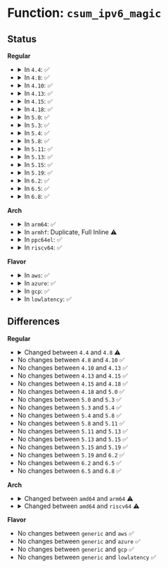 # Function: <code>csum_ipv6_magic</code>

## Status
<b>Regular</b>
<ul>
<li>
<details>
<summary>In <code>4.4</code>: ✅</summary>

```c
__sum16 csum_ipv6_magic(const struct in6_addr *saddr, const struct in6_addr *daddr, __u32 len, short unsigned int proto, __wsum sum);
```

**Collision:** Unique Global

**Inline:** No

**Transformation:** False

**Instances:**

```
In arch/x86/lib/csum-wrappers_64.c (ffffffff81817b10)
Location: arch/x86/lib/csum-wrappers_64.c:136
Inline: False
Direct callers:
  - net/core/skbuff.c:skb_checksum_setup
  - net/core/netpoll.c:netpoll_send_udp
  - net/ipv6/ndisc.c:ndisc_send_skb
  - net/ipv6/udp.c:udp_v6_send_skb
  - net/ipv6/udp.c:udp_v6_send_skb
  - net/ipv6/udp.c:udp_v6_send_skb
  - net/ipv6/udp.c:__udp6_lib_rcv
  - net/ipv6/raw.c:rawv6_sendmsg
  - net/ipv6/raw.c:rawv6_rcv
  - net/ipv6/raw.c:rawv6_rcv
  - net/ipv6/icmp.c:icmpv6_push_pending_frames
  - net/ipv6/icmp.c:icmpv6_rcv
  - net/ipv6/mcast.c:mld_sendpack
  - net/ipv6/mcast.c:igmp6_send
  - net/ipv6/tcp_ipv6.c:tcp_v6_send_response
  - net/ipv6/tcp_ipv6.c:tcp_v6_send_check
  - net/ipv6/tcp_ipv6.c:tcp_v6_send_check
  - net/ipv6/tcp_ipv6.c:tcp_v6_send_synack
  - net/ipv6/tcp_ipv6.c:tcp_v6_send_synack
  - net/ipv6/tcp_ipv6.c:tcp_v6_rcv
  - net/ipv6/ip6mr.c:pim6_rcv
  - net/ipv6/netfilter.c:nf_ip6_checksum
  - net/ipv6/netfilter.c:nf_ip6_checksum
  - net/ipv6/netfilter.c:nf_ip6_checksum_partial
  - net/ipv6/ip6_checksum.c:udp6_set_csum
  - net/ipv6/ip6_checksum.c:udp6_set_csum
  - net/ipv6/ip6_checksum.c:udp6_csum_init
  - net/ipv6/tcpv6_offload.c:tcp6_gro_complete
  - net/ipv6/tcpv6_offload.c:tcp6_gro_receive
  - net/ipv6/udp_offload.c:udp6_gro_complete
  - net/ipv6/udp_offload.c:udp6_ufo_fragment
  - net/ipv6/udp_offload.c:udp6_gro_receive
  - net/ipv6/udp_offload.c:udp6_gro_receive
```
**Symbols:**

```
ffffffff81817b10-ffffffff81817b6c: csum_ipv6_magic (STB_GLOBAL)
```
</details>
</li>
<li>
<details>
<summary>In <code>4.8</code>: ✅</summary>

```c
__sum16 csum_ipv6_magic(const struct in6_addr *saddr, const struct in6_addr *daddr, __u32 len, __u8 proto, __wsum sum);
```

**Collision:** Unique Global

**Inline:** No

**Transformation:** False

**Instances:**

```
In arch/x86/lib/csum-wrappers_64.c (ffffffff818915c0)
Location: arch/x86/lib/csum-wrappers_64.c:137
Inline: False
Direct callers:
  - net/core/skbuff.c:skb_checksum_setup
  - net/core/netpoll.c:netpoll_send_udp
  - net/ipv6/ndisc.c:ndisc_send_skb
  - net/ipv6/udp.c:udp_v6_send_skb
  - net/ipv6/udp.c:udp_v6_send_skb
  - net/ipv6/udp.c:udp_v6_send_skb
  - net/ipv6/udp.c:__udp6_lib_rcv
  - net/ipv6/raw.c:rawv6_sendmsg
  - net/ipv6/raw.c:rawv6_rcv
  - net/ipv6/raw.c:rawv6_rcv
  - net/ipv6/icmp.c:icmpv6_rcv
  - net/ipv6/icmp.c:icmpv6_push_pending_frames
  - net/ipv6/mcast.c:igmp6_send
  - net/ipv6/mcast.c:mld_sendpack
  - net/ipv6/tcp_ipv6.c:tcp_v6_rcv
  - net/ipv6/tcp_ipv6.c:tcp_v6_send_response
  - net/ipv6/tcp_ipv6.c:tcp_v6_send_synack
  - net/ipv6/tcp_ipv6.c:tcp_v6_send_synack
  - net/ipv6/tcp_ipv6.c:tcp_v6_send_check
  - net/ipv6/tcp_ipv6.c:tcp_v6_send_check
  - net/ipv6/udp_offload.c:udp6_gro_complete
  - net/ipv6/udp_offload.c:udp6_gro_receive
  - net/ipv6/udp_offload.c:udp6_gro_receive
  - net/ipv6/udp_offload.c:udp6_ufo_fragment
  - net/ipv6/ip6mr.c:pim6_rcv
  - net/ipv6/netfilter.c:nf_ip6_checksum_partial
  - net/ipv6/netfilter.c:nf_ip6_checksum
  - net/ipv6/netfilter.c:nf_ip6_checksum
  - net/ipv6/ip6_checksum.c:udp6_set_csum
  - net/ipv6/ip6_checksum.c:udp6_set_csum
  - net/ipv6/ip6_checksum.c:udp6_csum_init
  - net/ipv6/tcpv6_offload.c:tcp6_gro_complete
  - net/ipv6/tcpv6_offload.c:tcp6_gro_receive
```
**Symbols:**

```
ffffffff818915c0-ffffffff81891622: csum_ipv6_magic (STB_GLOBAL)
```
</details>
</li>
<li>
<details>
<summary>In <code>4.10</code>: ✅</summary>

```c
__sum16 csum_ipv6_magic(const struct in6_addr *saddr, const struct in6_addr *daddr, __u32 len, __u8 proto, __wsum sum);
```

**Collision:** Unique Global

**Inline:** No

**Transformation:** False

**Instances:**

```
In arch/x86/lib/csum-wrappers_64.c (ffffffff818c5ed0)
Location: arch/x86/lib/csum-wrappers_64.c:137
Inline: False
Direct callers:
  - net/core/skbuff.c:skb_checksum_setup
  - net/core/netpoll.c:netpoll_send_udp
  - net/ipv6/ndisc.c:ndisc_send_skb
  - net/ipv6/udp.c:udp_v6_send_skb
  - net/ipv6/udp.c:udp_v6_send_skb
  - net/ipv6/udp.c:udp_v6_send_skb
  - net/ipv6/udp.c:__udp6_lib_rcv
  - net/ipv6/raw.c:rawv6_sendmsg
  - net/ipv6/raw.c:rawv6_rcv
  - net/ipv6/raw.c:rawv6_rcv
  - net/ipv6/icmp.c:icmpv6_rcv
  - net/ipv6/icmp.c:icmpv6_push_pending_frames
  - net/ipv6/mcast.c:igmp6_send
  - net/ipv6/mcast.c:mld_sendpack
  - net/ipv6/tcp_ipv6.c:tcp_v6_rcv
  - net/ipv6/tcp_ipv6.c:tcp_v6_send_response
  - net/ipv6/tcp_ipv6.c:tcp_v6_send_synack
  - net/ipv6/tcp_ipv6.c:tcp_v6_send_synack
  - net/ipv6/tcp_ipv6.c:tcp_v6_send_check
  - net/ipv6/tcp_ipv6.c:tcp_v6_send_check
  - net/ipv6/udp_offload.c:udp6_gro_complete
  - net/ipv6/udp_offload.c:udp6_gro_receive
  - net/ipv6/udp_offload.c:udp6_gro_receive
  - net/ipv6/udp_offload.c:udp6_ufo_fragment
  - net/ipv6/ip6mr.c:pim6_rcv
  - net/ipv6/netfilter.c:nf_ip6_checksum_partial
  - net/ipv6/netfilter.c:nf_ip6_checksum
  - net/ipv6/netfilter.c:nf_ip6_checksum
  - net/ipv6/ip6_checksum.c:udp6_set_csum
  - net/ipv6/ip6_checksum.c:udp6_set_csum
  - net/ipv6/ip6_checksum.c:udp6_csum_init
  - net/ipv6/tcpv6_offload.c:tcp6_gro_complete
  - net/ipv6/tcpv6_offload.c:tcp6_gro_receive
```
**Symbols:**

```
ffffffff818c5ed0-ffffffff818c5f32: csum_ipv6_magic (STB_GLOBAL)
```
</details>
</li>
<li>
<details>
<summary>In <code>4.13</code>: ✅</summary>

```c
__sum16 csum_ipv6_magic(const struct in6_addr *saddr, const struct in6_addr *daddr, __u32 len, __u8 proto, __wsum sum);
```

**Collision:** Unique Global

**Inline:** No

**Transformation:** False

**Instances:**

```
In arch/x86/lib/csum-wrappers_64.c (ffffffff818fbaa0)
Location: arch/x86/lib/csum-wrappers_64.c:137
Inline: False
Direct callers:
  - net/core/skbuff.c:skb_checksum_setup
  - net/core/netpoll.c:netpoll_send_udp
  - net/ipv6/ndisc.c:ndisc_send_skb
  - net/ipv6/udp.c:udp_v6_send_skb
  - net/ipv6/udp.c:udp_v6_send_skb
  - net/ipv6/udp.c:udp_v6_send_skb
  - net/ipv6/udp.c:__udp6_lib_rcv
  - net/ipv6/raw.c:rawv6_sendmsg
  - net/ipv6/raw.c:rawv6_rcv
  - net/ipv6/raw.c:rawv6_rcv
  - net/ipv6/icmp.c:icmpv6_rcv
  - net/ipv6/icmp.c:icmpv6_push_pending_frames
  - net/ipv6/mcast.c:igmp6_send
  - net/ipv6/mcast.c:mld_sendpack
  - net/ipv6/tcp_ipv6.c:tcp_v6_rcv
  - net/ipv6/tcp_ipv6.c:tcp_v6_send_response
  - net/ipv6/tcp_ipv6.c:tcp_v6_send_synack
  - net/ipv6/tcp_ipv6.c:tcp_v6_send_synack
  - net/ipv6/tcp_ipv6.c:tcp_v6_send_check
  - net/ipv6/tcp_ipv6.c:tcp_v6_send_check
  - net/ipv6/udp_offload.c:udp6_gro_complete
  - net/ipv6/udp_offload.c:udp6_gro_receive
  - net/ipv6/udp_offload.c:udp6_gro_receive
  - net/ipv6/udp_offload.c:udp6_ufo_fragment
  - net/ipv6/ip6mr.c:pim6_rcv
  - net/ipv6/netfilter.c:nf_ip6_checksum_partial
  - net/ipv6/netfilter.c:nf_ip6_checksum
  - net/ipv6/netfilter.c:nf_ip6_checksum
  - net/ipv6/ip6_checksum.c:udp6_set_csum
  - net/ipv6/ip6_checksum.c:udp6_set_csum
  - net/ipv6/ip6_checksum.c:udp6_csum_init
  - net/ipv6/tcpv6_offload.c:tcp6_gro_complete
  - net/ipv6/tcpv6_offload.c:tcp6_gro_receive
```
**Symbols:**

```
ffffffff818fbaa0-ffffffff818fbb02: csum_ipv6_magic (STB_GLOBAL)
```
</details>
</li>
<li>
<details>
<summary>In <code>4.15</code>: ✅</summary>

```c
__sum16 csum_ipv6_magic(const struct in6_addr *saddr, const struct in6_addr *daddr, __u32 len, __u8 proto, __wsum sum);
```

**Collision:** Unique Global

**Inline:** No

**Transformation:** False

**Instances:**

```
In arch/x86/lib/csum-wrappers_64.c (ffffffff819828f0)
Location: arch/x86/lib/csum-wrappers_64.c:137
Inline: False
Direct callers:
  - net/core/skbuff.c:skb_checksum_setup
  - net/core/netpoll.c:netpoll_send_udp
  - net/ipv6/ndisc.c:ndisc_send_skb
  - net/ipv6/udp.c:udp_v6_send_skb
  - net/ipv6/udp.c:udp_v6_send_skb
  - net/ipv6/udp.c:udp_v6_send_skb
  - net/ipv6/udp.c:__udp6_lib_rcv
  - net/ipv6/raw.c:rawv6_sendmsg
  - net/ipv6/raw.c:rawv6_rcv
  - net/ipv6/raw.c:rawv6_rcv
  - net/ipv6/icmp.c:icmpv6_rcv
  - net/ipv6/icmp.c:icmpv6_push_pending_frames
  - net/ipv6/mcast.c:igmp6_send
  - net/ipv6/mcast.c:mld_sendpack
  - net/ipv6/tcp_ipv6.c:tcp_v6_rcv
  - net/ipv6/tcp_ipv6.c:tcp_v6_send_response
  - net/ipv6/tcp_ipv6.c:tcp_v6_send_synack
  - net/ipv6/tcp_ipv6.c:tcp_v6_send_synack
  - net/ipv6/tcp_ipv6.c:tcp_v6_send_check
  - net/ipv6/tcp_ipv6.c:tcp_v6_send_check
  - net/ipv6/udp_offload.c:udp6_gro_complete
  - net/ipv6/udp_offload.c:udp6_gro_receive
  - net/ipv6/udp_offload.c:udp6_gro_receive
  - net/ipv6/ip6mr.c:pim6_rcv
  - net/ipv6/netfilter.c:nf_ip6_checksum_partial
  - net/ipv6/netfilter.c:nf_ip6_checksum
  - net/ipv6/netfilter.c:nf_ip6_checksum
  - net/ipv6/ip6_checksum.c:udp6_set_csum
  - net/ipv6/ip6_checksum.c:udp6_set_csum
  - net/ipv6/tcpv6_offload.c:tcp6_gro_complete
  - net/ipv6/tcpv6_offload.c:tcp6_gro_receive
```
**Symbols:**

```
ffffffff819828f0-ffffffff81982952: csum_ipv6_magic (STB_GLOBAL)
```
</details>
</li>
<li>
<details>
<summary>In <code>4.18</code>: ✅</summary>

```c
__sum16 csum_ipv6_magic(const struct in6_addr *saddr, const struct in6_addr *daddr, __u32 len, __u8 proto, __wsum sum);
```

**Collision:** Unique Global

**Inline:** No

**Transformation:** False

**Instances:**

```
In arch/x86/lib/csum-wrappers_64.c (ffffffff819dee20)
Location: arch/x86/lib/csum-wrappers_64.c:137
Inline: False
Direct callers:
  - net/core/skbuff.c:skb_checksum_setup
  - net/core/netpoll.c:netpoll_send_udp
  - net/ipv6/ndisc.c:ndisc_send_skb
  - net/ipv6/raw.c:rawv6_sendmsg
  - net/ipv6/raw.c:rawv6_rcv
  - net/ipv6/raw.c:rawv6_rcv
  - net/ipv6/icmp.c:icmpv6_rcv
  - net/ipv6/icmp.c:icmpv6_push_pending_frames
  - net/ipv6/mcast.c:igmp6_send
  - net/ipv6/mcast.c:mld_sendpack
  - net/ipv6/tcp_ipv6.c:tcp_v6_rcv
  - net/ipv6/tcp_ipv6.c:tcp_v6_send_response
  - net/ipv6/tcp_ipv6.c:tcp_v6_send_synack
  - net/ipv6/tcp_ipv6.c:tcp_v6_send_synack
  - net/ipv6/tcp_ipv6.c:tcp_v6_send_check
  - net/ipv6/tcp_ipv6.c:tcp_v6_send_check
  - net/ipv6/udp_offload.c:udp6_gro_complete
  - net/ipv6/udp_offload.c:udp6_gro_receive
  - net/ipv6/udp_offload.c:udp6_gro_receive
  - net/ipv6/ip6mr.c:pim6_rcv
  - net/ipv6/netfilter.c:nf_ip6_checksum_partial
  - net/ipv6/netfilter.c:nf_ip6_checksum
  - net/ipv6/netfilter.c:nf_ip6_checksum
  - net/ipv6/ip6_checksum.c:udp6_set_csum
  - net/ipv6/ip6_checksum.c:udp6_set_csum
  - net/ipv6/tcpv6_offload.c:tcp6_gro_complete
  - net/ipv6/tcpv6_offload.c:tcp6_gro_receive
```
**Symbols:**

```
ffffffff819dee20-ffffffff819dee7f: csum_ipv6_magic (STB_GLOBAL)
```
</details>
</li>
<li>
<details>
<summary>In <code>5.0</code>: ✅</summary>

```c
__sum16 csum_ipv6_magic(const struct in6_addr *saddr, const struct in6_addr *daddr, __u32 len, __u8 proto, __wsum sum);
```

**Collision:** Unique Global

**Inline:** No

**Transformation:** False

**Instances:**

```
In arch/x86/lib/csum-wrappers_64.c (ffffffff81a19d50)
Location: arch/x86/lib/csum-wrappers_64.c:137
Inline: False
Direct callers:
  - net/core/skbuff.c:skb_checksum_setup
  - net/core/netpoll.c:netpoll_send_udp
  - net/netfilter/utils.c:nf_checksum_partial
  - net/netfilter/utils.c:nf_ip6_checksum
  - net/netfilter/utils.c:nf_ip6_checksum
  - net/ipv6/ndisc.c:ndisc_send_skb
  - net/ipv6/raw.c:rawv6_sendmsg
  - net/ipv6/raw.c:rawv6_rcv
  - net/ipv6/raw.c:rawv6_rcv
  - net/ipv6/icmp.c:icmpv6_rcv
  - net/ipv6/icmp.c:icmpv6_push_pending_frames
  - net/ipv6/mcast.c:igmp6_send
  - net/ipv6/mcast.c:mld_sendpack
  - net/ipv6/tcp_ipv6.c:tcp_v6_rcv
  - net/ipv6/tcp_ipv6.c:tcp_v6_send_response
  - net/ipv6/tcp_ipv6.c:tcp_v6_send_synack
  - net/ipv6/tcp_ipv6.c:tcp_v6_send_synack
  - net/ipv6/tcp_ipv6.c:tcp_v6_send_check
  - net/ipv6/tcp_ipv6.c:tcp_v6_send_check
  - net/ipv6/udp_offload.c:udp6_gro_complete
  - net/ipv6/udp_offload.c:udp6_gro_receive
  - net/ipv6/udp_offload.c:udp6_gro_receive
  - net/ipv6/ip6mr.c:pim6_rcv
  - net/ipv6/ip6_checksum.c:udp6_set_csum
  - net/ipv6/ip6_checksum.c:udp6_set_csum
  - net/ipv6/ip6_checksum.c:udp6_csum_init
  - net/ipv6/ip6_checksum.c:udp6_csum_init
  - net/ipv6/tcpv6_offload.c:tcp6_gro_complete
  - net/ipv6/tcpv6_offload.c:tcp6_gro_receive
```
**Symbols:**

```
ffffffff81a19d50-ffffffff81a19daf: csum_ipv6_magic (STB_GLOBAL)
```
</details>
</li>
<li>
<details>
<summary>In <code>5.3</code>: ✅</summary>

```c
__sum16 csum_ipv6_magic(const struct in6_addr *saddr, const struct in6_addr *daddr, __u32 len, __u8 proto, __wsum sum);
```

**Collision:** Unique Global

**Inline:** No

**Transformation:** False

**Instances:**

```
In arch/x86/lib/csum-wrappers_64.c (ffffffff81a89a70)
Location: arch/x86/lib/csum-wrappers_64.c:137
Inline: False
Direct callers:
  - net/core/skbuff.c:skb_checksum_setup
  - net/core/netpoll.c:netpoll_send_udp
  - net/netfilter/utils.c:nf_checksum_partial
  - net/netfilter/utils.c:nf_ip6_checksum
  - net/netfilter/utils.c:nf_ip6_checksum
  - net/ipv6/ndisc.c:ndisc_send_skb
  - net/ipv6/raw.c:rawv6_sendmsg
  - net/ipv6/raw.c:rawv6_rcv
  - net/ipv6/raw.c:rawv6_rcv
  - net/ipv6/icmp.c:icmpv6_rcv
  - net/ipv6/icmp.c:icmpv6_push_pending_frames
  - net/ipv6/mcast.c:igmp6_send
  - net/ipv6/mcast.c:mld_sendpack
  - net/ipv6/tcp_ipv6.c:tcp_v6_rcv
  - net/ipv6/tcp_ipv6.c:tcp_v6_send_response
  - net/ipv6/tcp_ipv6.c:tcp_v6_send_synack
  - net/ipv6/tcp_ipv6.c:tcp_v6_send_synack
  - net/ipv6/tcp_ipv6.c:tcp_v6_send_check
  - net/ipv6/tcp_ipv6.c:tcp_v6_send_check
  - net/ipv6/udp_offload.c:udp6_gro_complete
  - net/ipv6/udp_offload.c:udp6_gro_receive
  - net/ipv6/udp_offload.c:udp6_gro_receive
  - net/ipv6/ip6mr.c:pim6_rcv
  - net/ipv6/ip6_checksum.c:udp6_set_csum
  - net/ipv6/ip6_checksum.c:udp6_set_csum
  - net/ipv6/ip6_checksum.c:udp6_csum_init
  - net/ipv6/ip6_checksum.c:udp6_csum_init
  - net/ipv6/tcpv6_offload.c:tcp6_gro_complete
  - net/ipv6/tcpv6_offload.c:tcp6_gro_receive
```
**Symbols:**

```
ffffffff81a89a70-ffffffff81a89acf: csum_ipv6_magic (STB_GLOBAL)
```
</details>
</li>
<li>
<details>
<summary>In <code>5.4</code>: ✅</summary>

```c
__sum16 csum_ipv6_magic(const struct in6_addr *saddr, const struct in6_addr *daddr, __u32 len, __u8 proto, __wsum sum);
```

**Collision:** Unique Global

**Inline:** No

**Transformation:** False

**Instances:**

```
In arch/x86/lib/csum-wrappers_64.c (ffffffff81ac0d10)
Location: arch/x86/lib/csum-wrappers_64.c:137
Inline: False
Direct callers:
  - net/core/skbuff.c:skb_checksum_setup
  - net/core/netpoll.c:netpoll_send_udp
  - net/netfilter/utils.c:nf_checksum_partial
  - net/netfilter/utils.c:nf_ip6_checksum
  - net/netfilter/utils.c:nf_ip6_checksum
  - net/ipv6/ndisc.c:ndisc_send_skb
  - net/ipv6/raw.c:rawv6_sendmsg
  - net/ipv6/raw.c:rawv6_rcv
  - net/ipv6/raw.c:rawv6_rcv
  - net/ipv6/icmp.c:icmpv6_rcv
  - net/ipv6/icmp.c:icmpv6_push_pending_frames
  - net/ipv6/mcast.c:igmp6_send
  - net/ipv6/mcast.c:mld_sendpack
  - net/ipv6/tcp_ipv6.c:tcp_v6_rcv
  - net/ipv6/tcp_ipv6.c:tcp_v6_send_response
  - net/ipv6/tcp_ipv6.c:tcp_v6_send_synack
  - net/ipv6/tcp_ipv6.c:tcp_v6_send_synack
  - net/ipv6/tcp_ipv6.c:tcp_v6_send_check
  - net/ipv6/tcp_ipv6.c:tcp_v6_send_check
  - net/ipv6/udp_offload.c:udp6_gro_complete
  - net/ipv6/udp_offload.c:udp6_gro_receive
  - net/ipv6/udp_offload.c:udp6_gro_receive
  - net/ipv6/ip6mr.c:pim6_rcv
  - net/ipv6/ip6_checksum.c:udp6_set_csum
  - net/ipv6/ip6_checksum.c:udp6_set_csum
  - net/ipv6/ip6_checksum.c:udp6_csum_init
  - net/ipv6/ip6_checksum.c:udp6_csum_init
  - net/ipv6/tcpv6_offload.c:tcp6_gro_complete
  - net/ipv6/tcpv6_offload.c:tcp6_gro_receive
```
**Symbols:**

```
ffffffff81ac0d10-ffffffff81ac0d6f: csum_ipv6_magic (STB_GLOBAL)
```
</details>
</li>
<li>
<details>
<summary>In <code>5.8</code>: ✅</summary>

```c
__sum16 csum_ipv6_magic(const struct in6_addr *saddr, const struct in6_addr *daddr, __u32 len, __u8 proto, __wsum sum);
```

**Collision:** Unique Global

**Inline:** No

**Transformation:** False

**Instances:**

```
In arch/x86/lib/csum-wrappers_64.c (ffffffff815fd160)
Location: arch/x86/lib/csum-wrappers_64.c:138
Inline: False
Direct callers:
  - net/core/skbuff.c:skb_checksum_setup_ipv6
  - net/core/netpoll.c:netpoll_send_udp
  - net/netfilter/utils.c:nf_checksum_partial
  - net/netfilter/utils.c:nf_ip6_checksum
  - net/netfilter/utils.c:nf_ip6_checksum
  - net/ipv6/ndisc.c:ndisc_send_skb
  - net/ipv6/udp.c:udp_v6_send_skb
  - net/ipv6/udp.c:udp6_unicast_rcv_skb
  - net/ipv6/raw.c:rawv6_push_pending_frames
  - net/ipv6/raw.c:rawv6_rcv
  - net/ipv6/raw.c:rawv6_rcv
  - net/ipv6/icmp.c:icmpv6_rcv
  - net/ipv6/icmp.c:icmpv6_push_pending_frames
  - net/ipv6/mcast.c:igmp6_send
  - net/ipv6/mcast.c:mld_sendpack
  - net/ipv6/tcp_ipv6.c:tcp_v6_rcv
  - net/ipv6/tcp_ipv6.c:tcp_v6_send_response
  - net/ipv6/tcp_ipv6.c:tcp_v6_send_synack
  - net/ipv6/tcp_ipv6.c:tcp_v6_send_synack
  - net/ipv6/tcp_ipv6.c:tcp_v6_send_check
  - net/ipv6/tcp_ipv6.c:tcp_v6_send_check
  - net/ipv6/udp_offload.c:udp6_gro_complete
  - net/ipv6/udp_offload.c:udp6_gro_receive
  - net/ipv6/udp_offload.c:udp6_gro_receive
  - net/ipv6/udp_offload.c:udp6_ufo_fragment
  - net/ipv6/ip6mr.c:pim6_rcv
  - net/ipv6/ip6_checksum.c:udp6_set_csum
  - net/ipv6/ip6_checksum.c:udp6_set_csum
  - net/ipv6/ip6_checksum.c:udp6_csum_init
  - net/ipv6/ip6_checksum.c:udp6_csum_init
  - net/ipv6/tcpv6_offload.c:tcp6_gro_complete
  - net/ipv6/tcpv6_offload.c:tcp6_gro_receive
```
**Symbols:**

```
ffffffff815fd160-ffffffff815fd1bf: csum_ipv6_magic (STB_GLOBAL)
```
</details>
</li>
<li>
<details>
<summary>In <code>5.11</code>: ✅</summary>

```c
__sum16 csum_ipv6_magic(const struct in6_addr *saddr, const struct in6_addr *daddr, __u32 len, __u8 proto, __wsum sum);
```

**Collision:** Unique Global

**Inline:** No

**Transformation:** False

**Instances:**

```
In arch/x86/lib/csum-wrappers_64.c (ffffffff81621f50)
Location: arch/x86/lib/csum-wrappers_64.c:78
Inline: False
Direct callers:
  - net/core/skbuff.c:skb_checksum_setup_ipv6
  - net/core/netpoll.c:netpoll_send_udp
  - net/netfilter/utils.c:nf_checksum_partial
  - net/netfilter/utils.c:nf_ip6_checksum
  - net/netfilter/utils.c:nf_ip6_checksum
  - net/ipv4/ip_tunnel_core.c:iptunnel_pmtud_build_icmpv6
  - net/ipv6/ndisc.c:ndisc_send_skb
  - net/ipv6/udp.c:udp_v6_send_skb
  - net/ipv6/udp.c:udp6_unicast_rcv_skb
  - net/ipv6/raw.c:rawv6_push_pending_frames
  - net/ipv6/raw.c:rawv6_rcv
  - net/ipv6/raw.c:rawv6_rcv
  - net/ipv6/icmp.c:icmpv6_rcv
  - net/ipv6/icmp.c:icmpv6_push_pending_frames
  - net/ipv6/mcast.c:igmp6_send
  - net/ipv6/mcast.c:mld_sendpack
  - net/ipv6/tcp_ipv6.c:tcp_v6_send_check
  - net/ipv6/tcp_ipv6.c:tcp_v6_send_check
  - net/ipv6/tcp_ipv6.c:tcp_v6_rcv
  - net/ipv6/tcp_ipv6.c:tcp_v6_send_response
  - net/ipv6/tcp_ipv6.c:tcp_v6_send_synack
  - net/ipv6/tcp_ipv6.c:tcp_v6_send_synack
  - net/ipv6/udp_offload.c:udp6_gro_complete
  - net/ipv6/udp_offload.c:udp6_gro_receive
  - net/ipv6/udp_offload.c:udp6_gro_receive
  - net/ipv6/udp_offload.c:udp6_ufo_fragment
  - net/ipv6/ip6mr.c:pim6_rcv
  - net/ipv6/ip6_checksum.c:udp6_set_csum
  - net/ipv6/ip6_checksum.c:udp6_set_csum
  - net/ipv6/ip6_checksum.c:udp6_csum_init
  - net/ipv6/ip6_checksum.c:udp6_csum_init
  - net/ipv6/tcpv6_offload.c:tcp6_gro_complete
  - net/ipv6/tcpv6_offload.c:tcp6_gro_receive
```
**Symbols:**

```
ffffffff81621f50-ffffffff81621faf: csum_ipv6_magic (STB_GLOBAL)
```
</details>
</li>
<li>
<details>
<summary>In <code>5.13</code>: ✅</summary>

```c
__sum16 csum_ipv6_magic(const struct in6_addr *saddr, const struct in6_addr *daddr, __u32 len, __u8 proto, __wsum sum);
```

**Collision:** Unique Global

**Inline:** No

**Transformation:** False

**Instances:**

```
In arch/x86/lib/csum-wrappers_64.c (ffffffff81605860)
Location: arch/x86/lib/csum-wrappers_64.c:78
Inline: False
Direct callers:
  - net/core/skbuff.c:skb_checksum_setup_ipv6
  - net/core/netpoll.c:netpoll_send_udp
  - net/netfilter/utils.c:nf_checksum_partial
  - net/netfilter/utils.c:nf_ip6_checksum
  - net/netfilter/utils.c:nf_ip6_checksum
  - net/ipv4/ip_tunnel_core.c:iptunnel_pmtud_build_icmpv6
  - net/ipv6/ndisc.c:ndisc_send_skb
  - net/ipv6/udp.c:udp_v6_send_skb
  - net/ipv6/udp.c:udp_v6_send_skb
  - net/ipv6/udp.c:udp6_unicast_rcv_skb
  - net/ipv6/raw.c:rawv6_push_pending_frames
  - net/ipv6/raw.c:rawv6_rcv
  - net/ipv6/raw.c:rawv6_rcv
  - net/ipv6/icmp.c:icmpv6_rcv
  - net/ipv6/icmp.c:icmpv6_push_pending_frames
  - net/ipv6/mcast.c:igmp6_send
  - net/ipv6/mcast.c:mld_sendpack
  - net/ipv6/tcp_ipv6.c:tcp_v6_send_check
  - net/ipv6/tcp_ipv6.c:tcp_v6_send_check
  - net/ipv6/tcp_ipv6.c:tcp_v6_rcv
  - net/ipv6/tcp_ipv6.c:tcp_v6_send_response
  - net/ipv6/tcp_ipv6.c:tcp_v6_send_synack
  - net/ipv6/tcp_ipv6.c:tcp_v6_send_synack
  - net/ipv6/udp_offload.c:udp6_gro_complete
  - net/ipv6/udp_offload.c:udp6_gro_receive
  - net/ipv6/udp_offload.c:udp6_gro_receive
  - net/ipv6/udp_offload.c:udp6_ufo_fragment
  - net/ipv6/ip6mr.c:pim6_rcv
  - net/ipv6/ip6_checksum.c:udp6_set_csum
  - net/ipv6/ip6_checksum.c:udp6_set_csum
  - net/ipv6/ip6_checksum.c:udp6_csum_init
  - net/ipv6/ip6_checksum.c:udp6_csum_init
  - net/ipv6/tcpv6_offload.c:tcp6_gro_complete
  - net/ipv6/tcpv6_offload.c:tcp6_gro_receive
```
**Symbols:**

```
ffffffff81605860-ffffffff816058b5: csum_ipv6_magic (STB_GLOBAL)
```
</details>
</li>
<li>
<details>
<summary>In <code>5.15</code>: ✅</summary>

```c
__sum16 csum_ipv6_magic(const struct in6_addr *saddr, const struct in6_addr *daddr, __u32 len, __u8 proto, __wsum sum);
```

**Collision:** Unique Global

**Inline:** No

**Transformation:** False

**Instances:**

```
In arch/x86/lib/csum-wrappers_64.c (ffffffff81674150)
Location: arch/x86/lib/csum-wrappers_64.c:78
Inline: False
Direct callers:
  - net/core/skbuff.c:skb_checksum_setup_ipv6
  - net/core/netpoll.c:netpoll_send_udp
  - net/netfilter/utils.c:nf_checksum_partial
  - net/netfilter/utils.c:nf_ip6_checksum
  - net/netfilter/utils.c:nf_ip6_checksum
  - net/ipv4/ip_tunnel_core.c:iptunnel_pmtud_build_icmpv6
  - net/ipv6/ndisc.c:ndisc_send_skb
  - net/ipv6/udp.c:udp_v6_send_skb
  - net/ipv6/udp.c:udp_v6_send_skb
  - net/ipv6/udp.c:udp6_unicast_rcv_skb
  - net/ipv6/raw.c:rawv6_push_pending_frames
  - net/ipv6/raw.c:rawv6_rcv
  - net/ipv6/raw.c:rawv6_rcv
  - net/ipv6/icmp.c:icmpv6_rcv
  - net/ipv6/icmp.c:icmpv6_push_pending_frames
  - net/ipv6/mcast.c:igmp6_send
  - net/ipv6/mcast.c:mld_sendpack
  - net/ipv6/tcp_ipv6.c:tcp_v6_send_check
  - net/ipv6/tcp_ipv6.c:tcp_v6_send_check
  - net/ipv6/tcp_ipv6.c:tcp_v6_rcv
  - net/ipv6/tcp_ipv6.c:tcp_v6_send_response
  - net/ipv6/tcp_ipv6.c:tcp_v6_send_synack
  - net/ipv6/tcp_ipv6.c:tcp_v6_send_synack
  - net/ipv6/udp_offload.c:udp6_gro_complete
  - net/ipv6/udp_offload.c:udp6_gro_receive
  - net/ipv6/udp_offload.c:udp6_gro_receive
  - net/ipv6/udp_offload.c:udp6_ufo_fragment
  - net/ipv6/ip6mr.c:pim6_rcv
  - net/ipv6/ip6_checksum.c:udp6_set_csum
  - net/ipv6/ip6_checksum.c:udp6_set_csum
  - net/ipv6/ip6_checksum.c:udp6_csum_init
  - net/ipv6/ip6_checksum.c:udp6_csum_init
  - net/ipv6/tcpv6_offload.c:tcp6_gro_complete
  - net/ipv6/tcpv6_offload.c:tcp6_gro_receive
```
**Symbols:**

```
ffffffff81674150-ffffffff816741a5: csum_ipv6_magic (STB_GLOBAL)
```
</details>
</li>
<li>
<details>
<summary>In <code>5.19</code>: ✅</summary>

```c
__sum16 csum_ipv6_magic(const struct in6_addr *saddr, const struct in6_addr *daddr, __u32 len, __u8 proto, __wsum sum);
```

**Collision:** Unique Global

**Inline:** No

**Transformation:** False

**Instances:**

```
In arch/x86/lib/csum-wrappers_64.c (ffffffff8178e800)
Location: arch/x86/lib/csum-wrappers_64.c:76
Inline: False
Direct callers:
  - net/core/skbuff.c:skb_checksum_setup_ipv6
  - net/core/netpoll.c:netpoll_send_udp
  - net/netfilter/utils.c:nf_checksum_partial
  - net/netfilter/utils.c:nf_ip6_checksum
  - net/netfilter/utils.c:nf_ip6_checksum
  - net/ipv4/ip_tunnel_core.c:iptunnel_pmtud_build_icmpv6
  - net/ipv6/ndisc.c:ndisc_send_skb
  - net/ipv6/udp.c:udp_v6_send_skb
  - net/ipv6/udp.c:udp_v6_send_skb
  - net/ipv6/udp.c:udp6_unicast_rcv_skb
  - net/ipv6/raw.c:rawv6_push_pending_frames
  - net/ipv6/raw.c:rawv6_rcv
  - net/ipv6/raw.c:rawv6_rcv
  - net/ipv6/icmp.c:icmpv6_rcv
  - net/ipv6/icmp.c:icmpv6_push_pending_frames
  - net/ipv6/mcast.c:igmp6_send
  - net/ipv6/mcast.c:mld_sendpack
  - net/ipv6/tcp_ipv6.c:tcp_v6_send_check
  - net/ipv6/tcp_ipv6.c:tcp_v6_rcv
  - net/ipv6/tcp_ipv6.c:tcp_v6_send_response
  - net/ipv6/tcp_ipv6.c:tcp_v6_send_synack
  - net/ipv6/udp_offload.c:udp6_gro_complete
  - net/ipv6/udp_offload.c:udp6_gro_receive
  - net/ipv6/udp_offload.c:udp6_gro_receive
  - net/ipv6/udp_offload.c:udp6_ufo_fragment
  - net/ipv6/ip6mr.c:pim6_rcv
  - net/ipv6/ip6_checksum.c:udp6_set_csum
  - net/ipv6/ip6_checksum.c:udp6_set_csum
  - net/ipv6/ip6_checksum.c:udp6_csum_init
  - net/ipv6/ip6_checksum.c:udp6_csum_init
  - net/ipv6/tcpv6_offload.c:tcp6_gro_complete
  - net/ipv6/tcpv6_offload.c:tcp6_gro_receive
```
**Symbols:**

```
ffffffff8178e800-ffffffff8178e864: csum_ipv6_magic (STB_GLOBAL)
```
</details>
</li>
<li>
<details>
<summary>In <code>6.2</code>: ✅</summary>

```c
__sum16 csum_ipv6_magic(const struct in6_addr *saddr, const struct in6_addr *daddr, __u32 len, __u8 proto, __wsum sum);
```

**Collision:** Unique Global

**Inline:** No

**Transformation:** False

**Instances:**

```
In arch/x86/lib/csum-wrappers_64.c (ffffffff8204c110)
Location: arch/x86/lib/csum-wrappers_64.c:76
Inline: False
Direct callers:
  - net/core/skbuff.c:skb_checksum_setup_ipv6
  - net/core/netpoll.c:netpoll_send_udp
  - net/netfilter/utils.c:nf_checksum_partial
  - net/netfilter/utils.c:nf_ip6_checksum
  - net/netfilter/utils.c:nf_ip6_checksum
  - net/ipv4/ip_tunnel_core.c:iptunnel_pmtud_build_icmpv6
  - net/ipv6/ndisc.c:ndisc_send_skb
  - net/ipv6/udp.c:udp_v6_send_skb
  - net/ipv6/udp.c:udp_v6_send_skb
  - net/ipv6/udp.c:udp6_unicast_rcv_skb
  - net/ipv6/raw.c:rawv6_push_pending_frames
  - net/ipv6/raw.c:rawv6_rcv
  - net/ipv6/raw.c:rawv6_rcv
  - net/ipv6/icmp.c:icmpv6_rcv
  - net/ipv6/icmp.c:icmpv6_push_pending_frames
  - net/ipv6/mcast.c:igmp6_send
  - net/ipv6/mcast.c:mld_sendpack
  - net/ipv6/tcp_ipv6.c:tcp_v6_send_check
  - net/ipv6/tcp_ipv6.c:tcp_v6_rcv
  - net/ipv6/tcp_ipv6.c:tcp_v6_send_response
  - net/ipv6/tcp_ipv6.c:tcp_v6_send_synack
  - net/ipv6/udp_offload.c:udp6_gro_complete
  - net/ipv6/udp_offload.c:udp6_gro_receive
  - net/ipv6/udp_offload.c:udp6_gro_receive
  - net/ipv6/udp_offload.c:udp6_ufo_fragment
  - net/ipv6/ip6mr.c:pim6_rcv
  - net/ipv6/ip6_checksum.c:udp6_set_csum
  - net/ipv6/ip6_checksum.c:udp6_set_csum
  - net/ipv6/ip6_checksum.c:udp6_csum_init
  - net/ipv6/ip6_checksum.c:udp6_csum_init
  - net/ipv6/tcpv6_offload.c:tcp6_gro_complete
  - net/ipv6/tcpv6_offload.c:tcp6_gro_receive
```
**Symbols:**

```
ffffffff8204c110-ffffffff8204c174: csum_ipv6_magic (STB_GLOBAL)
```
</details>
</li>
<li>
<details>
<summary>In <code>6.5</code>: ✅</summary>

```c
__sum16 csum_ipv6_magic(const struct in6_addr *saddr, const struct in6_addr *daddr, __u32 len, __u8 proto, __wsum sum);
```

**Collision:** Unique Global

**Inline:** No

**Transformation:** False

**Instances:**

```
In arch/x86/lib/csum-wrappers_64.c (ffffffff820caa00)
Location: arch/x86/lib/csum-wrappers_64.c:76
Inline: False
Direct callers:
  - net/core/skbuff.c:skb_checksum_setup_ipv6
  - net/core/netpoll.c:netpoll_send_udp
  - net/netfilter/utils.c:nf_checksum_partial
  - net/netfilter/utils.c:nf_ip6_checksum
  - net/netfilter/utils.c:nf_ip6_checksum
  - net/ipv4/ip_tunnel_core.c:iptunnel_pmtud_build_icmpv6
  - net/ipv6/ndisc.c:ndisc_send_skb
  - net/ipv6/udp.c:udp_v6_send_skb
  - net/ipv6/udp.c:udp_v6_send_skb
  - net/ipv6/udp.c:udp6_unicast_rcv_skb
  - net/ipv6/raw.c:rawv6_push_pending_frames
  - net/ipv6/raw.c:rawv6_rcv
  - net/ipv6/raw.c:rawv6_rcv
  - net/ipv6/icmp.c:icmpv6_rcv
  - net/ipv6/icmp.c:icmpv6_push_pending_frames
  - net/ipv6/mcast.c:igmp6_send
  - net/ipv6/mcast.c:mld_sendpack
  - net/ipv6/tcp_ipv6.c:tcp_v6_send_check
  - net/ipv6/tcp_ipv6.c:tcp_v6_rcv
  - net/ipv6/tcp_ipv6.c:tcp_v6_send_response
  - net/ipv6/tcp_ipv6.c:tcp_v6_send_synack
  - net/ipv6/udp_offload.c:udp6_gro_complete
  - net/ipv6/udp_offload.c:udp6_gro_receive
  - net/ipv6/udp_offload.c:udp6_gro_receive
  - net/ipv6/udp_offload.c:udp6_ufo_fragment
  - net/ipv6/ip6mr.c:pim6_rcv
  - net/ipv6/ip6_checksum.c:udp6_set_csum
  - net/ipv6/ip6_checksum.c:udp6_set_csum
  - net/ipv6/ip6_checksum.c:udp6_csum_init
  - net/ipv6/ip6_checksum.c:udp6_csum_init
  - net/ipv6/tcpv6_offload.c:tcp6_gro_complete
  - net/ipv6/tcpv6_offload.c:tcp6_gro_receive
```
**Symbols:**

```
ffffffff820caa00-ffffffff820caa64: csum_ipv6_magic (STB_GLOBAL)
```
</details>
</li>
<li>
<details>
<summary>In <code>6.8</code>: ✅</summary>

```c
__sum16 csum_ipv6_magic(const struct in6_addr *saddr, const struct in6_addr *daddr, __u32 len, __u8 proto, __wsum sum);
```

**Collision:** Unique Global

**Inline:** No

**Transformation:** False

**Instances:**

```
In arch/x86/lib/csum-wrappers_64.c (ffffffff821a5240)
Location: arch/x86/lib/csum-wrappers_64.c:71
Inline: False
Direct callers:
  - net/core/skbuff.c:skb_checksum_setup_ipv6
  - net/core/netpoll.c:netpoll_send_udp
  - net/netfilter/utils.c:nf_checksum_partial
  - net/netfilter/utils.c:nf_ip6_checksum
  - net/netfilter/utils.c:nf_ip6_checksum
  - net/ipv4/ip_tunnel_core.c:iptunnel_pmtud_build_icmpv6
  - net/ipv6/ndisc.c:ndisc_send_skb
  - net/ipv6/udp.c:udp_v6_send_skb
  - net/ipv6/udp.c:udp_v6_send_skb
  - net/ipv6/udp.c:udp6_unicast_rcv_skb
  - net/ipv6/raw.c:rawv6_push_pending_frames
  - net/ipv6/raw.c:rawv6_rcv
  - net/ipv6/raw.c:rawv6_rcv
  - net/ipv6/icmp.c:icmpv6_rcv
  - net/ipv6/icmp.c:icmpv6_push_pending_frames
  - net/ipv6/mcast.c:igmp6_send
  - net/ipv6/mcast.c:mld_sendpack
  - net/ipv6/tcp_ipv6.c:tcp_v6_send_check
  - net/ipv6/tcp_ipv6.c:tcp_v6_rcv
  - net/ipv6/tcp_ipv6.c:tcp_v6_send_response
  - net/ipv6/tcp_ipv6.c:tcp_v6_send_synack
  - net/ipv6/udp_offload.c:udp6_gro_complete
  - net/ipv6/udp_offload.c:udp6_gro_receive
  - net/ipv6/udp_offload.c:udp6_gro_receive
  - net/ipv6/udp_offload.c:udp6_ufo_fragment
  - net/ipv6/ip6mr.c:pim6_rcv
  - net/ipv6/ip6_checksum.c:udp6_set_csum
  - net/ipv6/ip6_checksum.c:udp6_set_csum
  - net/ipv6/ip6_checksum.c:udp6_csum_init
  - net/ipv6/ip6_checksum.c:udp6_csum_init
  - net/ipv6/tcpv6_offload.c:tcp6_gro_complete
  - net/ipv6/tcpv6_offload.c:tcp6_gro_receive
```
**Symbols:**

```
ffffffff821a5240-ffffffff821a52a4: csum_ipv6_magic (STB_GLOBAL)
```
</details>
</li>
</ul>
<b>Arch</b>
<ul>
<li>
<details>
<summary>In <code>arm64</code>: ✅</summary>

```c
__sum16 csum_ipv6_magic(const struct in6_addr *saddr, const struct in6_addr *daddr, __u32 len, __u8 proto, __wsum csum);
```

**Collision:** Unique Global

**Inline:** No

**Transformation:** False

**Instances:**

```
In net/ipv6/ip6_checksum.c (ffff800010d535b0)
Location: net/ipv6/ip6_checksum.c:8
Inline: False
Direct callers:
  - net/core/skbuff.c:skb_checksum_setup
  - net/core/netpoll.c:netpoll_send_udp
  - net/netfilter/utils.c:nf_checksum_partial
  - net/netfilter/utils.c:nf_ip6_checksum
  - net/netfilter/utils.c:nf_ip6_checksum
  - net/ipv6/ndisc.c:ndisc_send_skb
  - net/ipv6/raw.c:rawv6_sendmsg
  - net/ipv6/raw.c:rawv6_rcv
  - net/ipv6/raw.c:rawv6_rcv
  - net/ipv6/icmp.c:icmpv6_rcv
  - net/ipv6/icmp.c:icmpv6_push_pending_frames
  - net/ipv6/icmp.c:icmpv6_push_pending_frames
  - net/ipv6/mcast.c:igmp6_send
  - net/ipv6/mcast.c:mld_sendpack
  - net/ipv6/tcp_ipv6.c:tcp_v6_rcv
  - net/ipv6/tcp_ipv6.c:tcp_v6_send_response
  - net/ipv6/tcp_ipv6.c:tcp_v6_send_synack
  - net/ipv6/tcp_ipv6.c:tcp_v6_send_synack
  - net/ipv6/tcp_ipv6.c:tcp_v6_send_check
  - net/ipv6/tcp_ipv6.c:tcp_v6_send_check
  - net/ipv6/udp_offload.c:udp6_gro_complete
  - net/ipv6/udp_offload.c:udp6_gro_receive
  - net/ipv6/udp_offload.c:udp6_gro_receive
  - net/ipv6/ip6mr.c:pim6_rcv
  - net/ipv6/ip6_checksum.c:udp6_set_csum
  - net/ipv6/ip6_checksum.c:udp6_set_csum
  - net/ipv6/ip6_checksum.c:udp6_csum_init
  - net/ipv6/ip6_checksum.c:udp6_csum_init
  - net/ipv6/ip6_checksum.c:udp6_csum_init
  - net/ipv6/tcpv6_offload.c:tcp6_gro_complete
  - net/ipv6/tcpv6_offload.c:tcp6_gro_receive
```
**Symbols:**

```
ffff800010d535b0-ffff800010d53684: csum_ipv6_magic (STB_GLOBAL)
```
</details>
</li>
<li>
<details>
<summary>In <code>armhf</code>: Duplicate, Full Inline ⚠️</summary>

**Collision:** Static Duplication

**Inline:** Full

**Transformation:** False

**Instances:**

```
In net/core/skbuff.c (c0cd57c4)
Location: arch/arm/include/asm/checksum.h:148
Inline: True
Inline callers:
  - net/core/skbuff.c:skb_checksum_setup
```
```
In net/core/netpoll.c (c0d295e0)
Location: arch/arm/include/asm/checksum.h:148
Inline: True
Inline callers:
  - net/core/netpoll.c:netpoll_send_udp
```
```
In net/netfilter/utils.c (c0d6626c)
Location: arch/arm/include/asm/checksum.h:148
Inline: True
Inline callers:
  - net/netfilter/utils.c:nf_checksum_partial
  - net/netfilter/utils.c:nf_ip6_checksum
  - net/netfilter/utils.c:nf_ip6_checksum
```
```
In net/ipv6/ndisc.c (c0e25014)
Location: arch/arm/include/asm/checksum.h:148
Inline: True
Inline callers:
  - net/ipv6/ndisc.c:ndisc_send_skb
```
```
In net/ipv6/udp.c (c0e283e8)
Location: arch/arm/include/asm/checksum.h:148
Inline: True
Inline callers:
  - net/ipv6/udp.c:udp_v6_send_skb
  - net/ipv6/udp.c:udp_v6_send_skb
  - net/ipv6/udp.c:udp_v6_send_skb
  - net/ipv6/udp.c:udp6_unicast_rcv_skb
```
```
In net/ipv6/raw.c (c0e2e6c0)
Location: arch/arm/include/asm/checksum.h:148
Inline: True
Inline callers:
  - net/ipv6/raw.c:rawv6_sendmsg
  - net/ipv6/raw.c:rawv6_rcv
  - net/ipv6/raw.c:rawv6_rcv
```
```
In net/ipv6/icmp.c (c0e30a88)
Location: arch/arm/include/asm/checksum.h:148
Inline: True
Inline callers:
  - net/ipv6/icmp.c:icmpv6_rcv
  - net/ipv6/icmp.c:icmpv6_push_pending_frames
  - net/ipv6/icmp.c:icmpv6_push_pending_frames
```
```
In net/ipv6/mcast.c (c0e33858)
Location: arch/arm/include/asm/checksum.h:148
Inline: True
Inline callers:
  - net/ipv6/mcast.c:igmp6_send
  - net/ipv6/mcast.c:mld_sendpack
```
```
In net/ipv6/tcp_ipv6.c (c0e3ba7c)
Location: arch/arm/include/asm/checksum.h:148
Inline: True
Inline callers:
  - net/ipv6/tcp_ipv6.c:tcp_v6_rcv
  - net/ipv6/tcp_ipv6.c:tcp_v6_send_response
  - net/ipv6/tcp_ipv6.c:tcp_v6_send_response
  - net/ipv6/tcp_ipv6.c:tcp_v6_send_synack
  - net/ipv6/tcp_ipv6.c:tcp_v6_send_synack
  - net/ipv6/tcp_ipv6.c:tcp_v6_send_check
  - net/ipv6/tcp_ipv6.c:tcp_v6_send_check
```
```
In net/ipv6/udp_offload.c (c0e435d8)
Location: arch/arm/include/asm/checksum.h:148
Inline: True
Inline callers:
  - net/ipv6/udp_offload.c:udp6_gro_complete
  - net/ipv6/udp_offload.c:udp6_gro_receive
  - net/ipv6/udp_offload.c:udp6_gro_receive
```
```
In net/ipv6/ip6mr.c (c0e47bf8)
Location: arch/arm/include/asm/checksum.h:148
Inline: True
Inline callers:
  - net/ipv6/ip6mr.c:pim6_rcv
```
```
In net/ipv6/ip6_checksum.c (c0e53fe8)
Location: arch/arm/include/asm/checksum.h:148
Inline: True
Inline callers:
  - net/ipv6/ip6_checksum.c:udp6_set_csum
  - net/ipv6/ip6_checksum.c:udp6_set_csum
  - net/ipv6/ip6_checksum.c:udp6_set_csum
  - net/ipv6/ip6_checksum.c:udp6_csum_init
  - net/ipv6/ip6_checksum.c:udp6_csum_init
```
```
In net/ipv6/tcpv6_offload.c (c0e55598)
Location: arch/arm/include/asm/checksum.h:148
Inline: True
Inline callers:
  - net/ipv6/tcpv6_offload.c:tcp6_gro_complete
  - net/ipv6/tcpv6_offload.c:tcp6_gro_receive
```
```
In net/ipv6/mcast_snoop.c (c0e567a0)
Location: arch/arm/include/asm/checksum.h:148
Inline: True
```
</details>
</li>
<li>
<details>
<summary>In <code>ppc64el</code>: ✅</summary>

**Collision:** Unique Global

**Inline:** No

**Transformation:** False

**Instances:**

```
In None (0)
Location: None
Inline: False
Direct callers:
  - net/core/skbuff.c:skb_checksum_setup
  - net/core/netpoll.c:netpoll_send_udp
  - net/netfilter/utils.c:nf_checksum_partial
  - net/netfilter/utils.c:nf_ip6_checksum
  - net/netfilter/utils.c:nf_ip6_checksum
  - net/ipv6/ndisc.c:ndisc_send_skb
  - net/ipv6/raw.c:rawv6_sendmsg
  - net/ipv6/raw.c:rawv6_rcv
  - net/ipv6/raw.c:rawv6_rcv
  - net/ipv6/icmp.c:icmpv6_rcv
  - net/ipv6/icmp.c:icmpv6_push_pending_frames
  - net/ipv6/icmp.c:icmpv6_push_pending_frames
  - net/ipv6/mcast.c:igmp6_send
  - net/ipv6/mcast.c:mld_sendpack
  - net/ipv6/tcp_ipv6.c:tcp_v6_rcv
  - net/ipv6/tcp_ipv6.c:tcp_v6_send_response
  - net/ipv6/tcp_ipv6.c:tcp_v6_send_synack
  - net/ipv6/tcp_ipv6.c:tcp_v6_send_synack
  - net/ipv6/tcp_ipv6.c:tcp_v6_send_check
  - net/ipv6/tcp_ipv6.c:tcp_v6_send_check
  - net/ipv6/udp_offload.c:udp6_gro_complete
  - net/ipv6/udp_offload.c:udp6_gro_receive
  - net/ipv6/udp_offload.c:udp6_gro_receive
  - net/ipv6/ip6mr.c:pim6_rcv
  - net/ipv6/ip6_checksum.c:udp6_set_csum
  - net/ipv6/ip6_checksum.c:udp6_set_csum
  - net/ipv6/ip6_checksum.c:udp6_csum_init
  - net/ipv6/ip6_checksum.c:udp6_csum_init
  - net/ipv6/tcpv6_offload.c:tcp6_gro_complete
  - net/ipv6/tcpv6_offload.c:tcp6_gro_receive
```
**Symbols:**

```
c0000000000a9d50-c0000000000a9d50: csum_ipv6_magic (STB_GLOBAL)
```
</details>
</li>
<li>
<details>
<summary>In <code>riscv64</code>: ✅</summary>

```c
__sum16 csum_ipv6_magic(const struct in6_addr *saddr, const struct in6_addr *daddr, __u32 len, __u8 proto, __wsum csum);
```

**Collision:** Unique Global

**Inline:** No

**Transformation:** False

**Instances:**

```
In net/ipv6/ip6_checksum.c (ffffffe00088b28a)
Location: net/ipv6/ip6_checksum.c:8
Inline: False
Direct callers:
  - net/core/skbuff.c:skb_checksum_setup
  - net/core/netpoll.c:netpoll_send_udp
  - net/netfilter/utils.c:nf_checksum_partial
  - net/netfilter/utils.c:nf_ip6_checksum
  - net/netfilter/utils.c:nf_ip6_checksum
  - net/ipv6/ndisc.c:ndisc_send_skb
  - net/ipv6/raw.c:rawv6_sendmsg
  - net/ipv6/raw.c:rawv6_rcv
  - net/ipv6/raw.c:rawv6_rcv
  - net/ipv6/icmp.c:icmpv6_rcv
  - net/ipv6/icmp.c:icmpv6_push_pending_frames
  - net/ipv6/mcast.c:igmp6_send
  - net/ipv6/mcast.c:mld_sendpack
  - net/ipv6/tcp_ipv6.c:tcp_v6_rcv
  - net/ipv6/tcp_ipv6.c:tcp_v6_send_response
  - net/ipv6/tcp_ipv6.c:tcp_v6_send_synack
  - net/ipv6/tcp_ipv6.c:tcp_v6_send_synack
  - net/ipv6/tcp_ipv6.c:tcp_v6_send_check
  - net/ipv6/tcp_ipv6.c:tcp_v6_send_check
  - net/ipv6/udp_offload.c:udp6_gro_complete
  - net/ipv6/udp_offload.c:udp6_gro_receive
  - net/ipv6/udp_offload.c:udp6_gro_receive
  - net/ipv6/ip6mr.c:pim6_rcv
  - net/ipv6/ip6_checksum.c:udp6_set_csum
  - net/ipv6/ip6_checksum.c:udp6_set_csum
  - net/ipv6/ip6_checksum.c:udp6_set_csum
  - net/ipv6/ip6_checksum.c:udp6_csum_init
  - net/ipv6/ip6_checksum.c:udp6_csum_init
  - net/ipv6/tcpv6_offload.c:tcp6_gro_complete
  - net/ipv6/tcpv6_offload.c:tcp6_gro_receive
```
**Symbols:**

```
ffffffe00088b28a-ffffffe00088b3a0: csum_ipv6_magic (STB_GLOBAL)
```
</details>
</li>
</ul>
<b>Flavor</b>
<ul>
<li>
<details>
<summary>In <code>aws</code>: ✅</summary>

```c
__sum16 csum_ipv6_magic(const struct in6_addr *saddr, const struct in6_addr *daddr, __u32 len, __u8 proto, __wsum sum);
```

**Collision:** Unique Global

**Inline:** No

**Transformation:** False

**Instances:**

```
In arch/x86/lib/csum-wrappers_64.c (ffffffff81a5fb60)
Location: arch/x86/lib/csum-wrappers_64.c:137
Inline: False
Direct callers:
  - net/core/skbuff.c:skb_checksum_setup
  - net/core/netpoll.c:netpoll_send_udp
  - net/netfilter/utils.c:nf_checksum_partial
  - net/netfilter/utils.c:nf_ip6_checksum
  - net/netfilter/utils.c:nf_ip6_checksum
  - net/ipv6/ndisc.c:ndisc_send_skb
  - net/ipv6/raw.c:rawv6_sendmsg
  - net/ipv6/raw.c:rawv6_rcv
  - net/ipv6/raw.c:rawv6_rcv
  - net/ipv6/icmp.c:icmpv6_rcv
  - net/ipv6/icmp.c:icmpv6_push_pending_frames
  - net/ipv6/mcast.c:igmp6_send
  - net/ipv6/mcast.c:mld_sendpack
  - net/ipv6/tcp_ipv6.c:tcp_v6_rcv
  - net/ipv6/tcp_ipv6.c:tcp_v6_send_response
  - net/ipv6/tcp_ipv6.c:tcp_v6_send_synack
  - net/ipv6/tcp_ipv6.c:tcp_v6_send_synack
  - net/ipv6/tcp_ipv6.c:tcp_v6_send_check
  - net/ipv6/tcp_ipv6.c:tcp_v6_send_check
  - net/ipv6/udp_offload.c:udp6_gro_complete
  - net/ipv6/udp_offload.c:udp6_gro_receive
  - net/ipv6/udp_offload.c:udp6_gro_receive
  - net/ipv6/ip6mr.c:pim6_rcv
  - net/ipv6/ip6_checksum.c:udp6_set_csum
  - net/ipv6/ip6_checksum.c:udp6_set_csum
  - net/ipv6/ip6_checksum.c:udp6_csum_init
  - net/ipv6/ip6_checksum.c:udp6_csum_init
  - net/ipv6/tcpv6_offload.c:tcp6_gro_complete
  - net/ipv6/tcpv6_offload.c:tcp6_gro_receive
```
**Symbols:**

```
ffffffff81a5fb60-ffffffff81a5fbbf: csum_ipv6_magic (STB_GLOBAL)
```
</details>
</li>
<li>
<details>
<summary>In <code>azure</code>: ✅</summary>

```c
__sum16 csum_ipv6_magic(const struct in6_addr *saddr, const struct in6_addr *daddr, __u32 len, __u8 proto, __wsum sum);
```

**Collision:** Unique Global

**Inline:** No

**Transformation:** False

**Instances:**

```
In arch/x86/lib/csum-wrappers_64.c (ffffffff81a1cc30)
Location: arch/x86/lib/csum-wrappers_64.c:137
Inline: False
Direct callers:
  - drivers/net/vxlan.c:neigh_reduce
  - net/core/skbuff.c:skb_checksum_setup
  - net/core/netpoll.c:netpoll_send_udp
  - net/netfilter/utils.c:nf_checksum_partial
  - net/netfilter/utils.c:nf_ip6_checksum
  - net/netfilter/utils.c:nf_ip6_checksum
  - net/ipv6/ndisc.c:ndisc_send_skb
  - net/ipv6/raw.c:rawv6_sendmsg
  - net/ipv6/raw.c:rawv6_rcv
  - net/ipv6/raw.c:rawv6_rcv
  - net/ipv6/icmp.c:icmpv6_rcv
  - net/ipv6/icmp.c:icmpv6_push_pending_frames
  - net/ipv6/mcast.c:igmp6_send
  - net/ipv6/mcast.c:mld_sendpack
  - net/ipv6/tcp_ipv6.c:tcp_v6_rcv
  - net/ipv6/tcp_ipv6.c:tcp_v6_send_response
  - net/ipv6/tcp_ipv6.c:tcp_v6_send_synack
  - net/ipv6/tcp_ipv6.c:tcp_v6_send_synack
  - net/ipv6/tcp_ipv6.c:tcp_v6_send_check
  - net/ipv6/tcp_ipv6.c:tcp_v6_send_check
  - net/ipv6/udp_offload.c:udp6_gro_complete
  - net/ipv6/udp_offload.c:udp6_gro_receive
  - net/ipv6/udp_offload.c:udp6_gro_receive
  - net/ipv6/ip6mr.c:pim6_rcv
  - net/ipv6/ip6_checksum.c:udp6_set_csum
  - net/ipv6/ip6_checksum.c:udp6_set_csum
  - net/ipv6/ip6_checksum.c:udp6_csum_init
  - net/ipv6/ip6_checksum.c:udp6_csum_init
  - net/ipv6/tcpv6_offload.c:tcp6_gro_complete
  - net/ipv6/tcpv6_offload.c:tcp6_gro_receive
```
**Symbols:**

```
ffffffff81a1cc30-ffffffff81a1cc8f: csum_ipv6_magic (STB_GLOBAL)
```
</details>
</li>
<li>
<details>
<summary>In <code>gcp</code>: ✅</summary>

```c
__sum16 csum_ipv6_magic(const struct in6_addr *saddr, const struct in6_addr *daddr, __u32 len, __u8 proto, __wsum sum);
```

**Collision:** Unique Global

**Inline:** No

**Transformation:** False

**Instances:**

```
In arch/x86/lib/csum-wrappers_64.c (ffffffff81acbf50)
Location: arch/x86/lib/csum-wrappers_64.c:137
Inline: False
Direct callers:
  - net/core/skbuff.c:skb_checksum_setup
  - net/core/netpoll.c:netpoll_send_udp
  - net/netfilter/utils.c:nf_checksum_partial
  - net/netfilter/utils.c:nf_ip6_checksum
  - net/netfilter/utils.c:nf_ip6_checksum
  - net/ipv6/ndisc.c:ndisc_send_skb
  - net/ipv6/raw.c:rawv6_sendmsg
  - net/ipv6/raw.c:rawv6_rcv
  - net/ipv6/raw.c:rawv6_rcv
  - net/ipv6/icmp.c:icmpv6_rcv
  - net/ipv6/icmp.c:icmpv6_push_pending_frames
  - net/ipv6/mcast.c:igmp6_send
  - net/ipv6/mcast.c:mld_sendpack
  - net/ipv6/tcp_ipv6.c:tcp_v6_rcv
  - net/ipv6/tcp_ipv6.c:tcp_v6_send_response
  - net/ipv6/tcp_ipv6.c:tcp_v6_send_synack
  - net/ipv6/tcp_ipv6.c:tcp_v6_send_synack
  - net/ipv6/tcp_ipv6.c:tcp_v6_send_check
  - net/ipv6/tcp_ipv6.c:tcp_v6_send_check
  - net/ipv6/udp_offload.c:udp6_gro_complete
  - net/ipv6/udp_offload.c:udp6_gro_receive
  - net/ipv6/udp_offload.c:udp6_gro_receive
  - net/ipv6/ip6mr.c:pim6_rcv
  - net/ipv6/ip6_checksum.c:udp6_set_csum
  - net/ipv6/ip6_checksum.c:udp6_set_csum
  - net/ipv6/ip6_checksum.c:udp6_csum_init
  - net/ipv6/ip6_checksum.c:udp6_csum_init
  - net/ipv6/tcpv6_offload.c:tcp6_gro_complete
  - net/ipv6/tcpv6_offload.c:tcp6_gro_receive
```
**Symbols:**

```
ffffffff81acbf50-ffffffff81acbfaf: csum_ipv6_magic (STB_GLOBAL)
```
</details>
</li>
<li>
<details>
<summary>In <code>lowlatency</code>: ✅</summary>

```c
__sum16 csum_ipv6_magic(const struct in6_addr *saddr, const struct in6_addr *daddr, __u32 len, __u8 proto, __wsum sum);
```

**Collision:** Unique Global

**Inline:** No

**Transformation:** False

**Instances:**

```
In arch/x86/lib/csum-wrappers_64.c (ffffffff81ad84a0)
Location: arch/x86/lib/csum-wrappers_64.c:137
Inline: False
Direct callers:
  - net/core/skbuff.c:skb_checksum_setup
  - net/core/netpoll.c:netpoll_send_udp
  - net/netfilter/utils.c:nf_checksum_partial
  - net/netfilter/utils.c:nf_ip6_checksum
  - net/netfilter/utils.c:nf_ip6_checksum
  - net/ipv6/ndisc.c:ndisc_send_skb
  - net/ipv6/raw.c:rawv6_sendmsg
  - net/ipv6/raw.c:rawv6_rcv
  - net/ipv6/raw.c:rawv6_rcv
  - net/ipv6/icmp.c:icmpv6_rcv
  - net/ipv6/icmp.c:icmpv6_push_pending_frames
  - net/ipv6/mcast.c:igmp6_send
  - net/ipv6/mcast.c:mld_sendpack
  - net/ipv6/tcp_ipv6.c:tcp_v6_rcv
  - net/ipv6/tcp_ipv6.c:tcp_v6_send_response
  - net/ipv6/tcp_ipv6.c:tcp_v6_send_synack
  - net/ipv6/tcp_ipv6.c:tcp_v6_send_synack
  - net/ipv6/tcp_ipv6.c:tcp_v6_send_check
  - net/ipv6/tcp_ipv6.c:tcp_v6_send_check
  - net/ipv6/udp_offload.c:udp6_gro_complete
  - net/ipv6/udp_offload.c:udp6_gro_receive
  - net/ipv6/udp_offload.c:udp6_gro_receive
  - net/ipv6/ip6mr.c:pim6_rcv
  - net/ipv6/ip6_checksum.c:udp6_set_csum
  - net/ipv6/ip6_checksum.c:udp6_set_csum
  - net/ipv6/ip6_checksum.c:udp6_csum_init
  - net/ipv6/ip6_checksum.c:udp6_csum_init
  - net/ipv6/tcpv6_offload.c:tcp6_gro_complete
  - net/ipv6/tcpv6_offload.c:tcp6_gro_receive
```
**Symbols:**

```
ffffffff81ad84a0-ffffffff81ad84ff: csum_ipv6_magic (STB_GLOBAL)
```
</details>
</li>
</ul>

## Differences
<b>Regular</b>
<ul>
<li>
<details>
<summary>Changed between <code>4.4</code> and <code>4.8</code> ⚠️</summary>
<ul>
<li>
<b>Param type changed. </b>
<code>short unsigned int proto</code> ➡️ <code>__u8 proto</code>
</li>
</ul>
</details>
</li>
<li>
No changes between <code>4.8</code> and <code>4.10</code> ✅
</li>
<li>
No changes between <code>4.10</code> and <code>4.13</code> ✅
</li>
<li>
No changes between <code>4.13</code> and <code>4.15</code> ✅
</li>
<li>
No changes between <code>4.15</code> and <code>4.18</code> ✅
</li>
<li>
No changes between <code>4.18</code> and <code>5.0</code> ✅
</li>
<li>
No changes between <code>5.0</code> and <code>5.3</code> ✅
</li>
<li>
No changes between <code>5.3</code> and <code>5.4</code> ✅
</li>
<li>
No changes between <code>5.4</code> and <code>5.8</code> ✅
</li>
<li>
No changes between <code>5.8</code> and <code>5.11</code> ✅
</li>
<li>
No changes between <code>5.11</code> and <code>5.13</code> ✅
</li>
<li>
No changes between <code>5.13</code> and <code>5.15</code> ✅
</li>
<li>
No changes between <code>5.15</code> and <code>5.19</code> ✅
</li>
<li>
No changes between <code>5.19</code> and <code>6.2</code> ✅
</li>
<li>
No changes between <code>6.2</code> and <code>6.5</code> ✅
</li>
<li>
No changes between <code>6.5</code> and <code>6.8</code> ✅
</li>
</ul>
<b>Arch</b>
<ul>
<li>
<details>
<summary>Changed between <code>amd64</code> and <code>arm64</code> ⚠️</summary>
<ul>
<li>
<b>Param added. </b>
<code>__wsum csum</code>
</li>
<li>
<b>Param removed. </b>
<code>__wsum sum</code>
</li>
</ul>
</details>
</li>
<li>
<details>
<summary>Changed between <code>amd64</code> and <code>riscv64</code> ⚠️</summary>
<ul>
<li>
<b>Param added. </b>
<code>__wsum csum</code>
</li>
<li>
<b>Param removed. </b>
<code>__wsum sum</code>
</li>
</ul>
</details>
</li>
</ul>
<b>Flavor</b>
<ul>
<li>
No changes between <code>generic</code> and <code>aws</code> ✅
</li>
<li>
No changes between <code>generic</code> and <code>azure</code> ✅
</li>
<li>
No changes between <code>generic</code> and <code>gcp</code> ✅
</li>
<li>
No changes between <code>generic</code> and <code>lowlatency</code> ✅
</li>
</ul>
